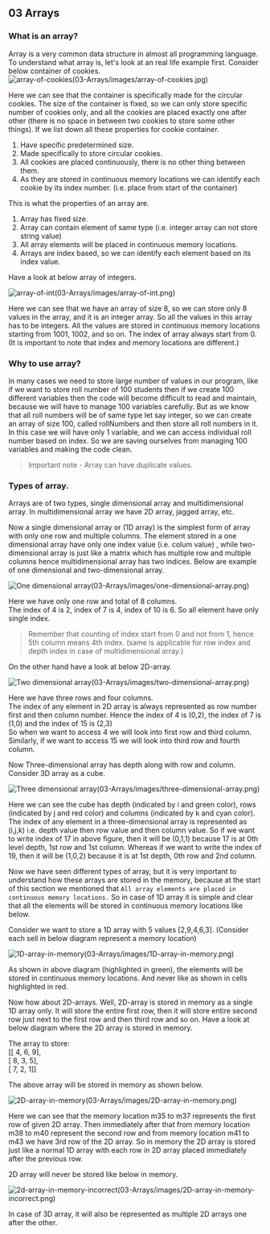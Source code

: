 ## 03 Arrays

### What is an array?
Array is a very common data structure in almost all programming language. To understand what array is, let's look at an 
real life example first. Consider below container of cookies.
![array-of-cookies(03-Arrays/images/array-of-cookies.jpg)](https://github.com/Akhil-Selukar/DSA-Prep/blob/master/03-Arrays/images/array-of-cookies.jpg)

Here we can see that the container is specifically made for the circular cookies. The size of the container is fixed, so we
can only store specific number of cookies only, and all the cookies are placed exactly one after other (there is no space
in between two cookies to store some other things). If we list down all these properties for cookie container.

1. Have specific predetermined size.
2. Made specifically to store circular cookies.
3. All cookies are placed continuously, there is no other thing between them.
4. As they are stored in continuous memory locations we can identify each cookie by its index number. (i.e. place from 
start of the container)

This is what the properties of an array are.
1. Array has fixed size.
2. Array can contain element of same type (i.e. integer array can not store string value)
3. All array elements will be placed in continuous memory locations.
4. Arrays are index based, so we can identify each element based on its index value.

Have a look at below array of integers.

![array-of-int(03-Arrays/images/array-of-int.png)](https://github.com/Akhil-Selukar/DSA-Prep/blob/master/03-Arrays/images/array-of-int.png)

Here we can see that we have an array of size 8, so we can store only 8 values in the array, and it is an integer array. 
So all the values in this array has to be integers. All the values are stored in continuous memory locations starting from 
1001, 1002, and so on. The index of array always start from 0. (It is important to note that index and memory locations are different.)

### Why to use array?
In many cases we need to store large number of values in our program, like if we want to store roll number of 100 students 
then if we create 100 different variables then the code will become difficult to read and maintain, because we will have 
to manage 100 variables carefully. But as we know that all roll numbers will be of same type let say integer, so we can 
create an array of size 100, called rollNumbers and then store all roll numbers in it. In this case we will have only 1 variable,
and we can access individual roll number based on index. So we are saving ourselves from managing 100 variables and making 
the code clean. 

> Important note - Array can have duplicate values.

### Types of array.

Arrays are of two types, single dimensional array and multidimensional array. In multidimensional array we have 2D array,
jagged array, etc.

Now a single dimensional array or (1D array) is the simplest form of array with only one row and multiple columns.
The element stored in a one dimensional array have only one index value (i.e. colum value) , while two-dimensional array 
is just like a matrix which has multiple row and multiple columns hence multidimensional array has two indices. Below are 
example of one dimensional and two-dimensional array.

![One dimensional array(03-Arrays/images/one-dimensional-array.png)](https://github.com/Akhil-Selukar/DSA-Prep/blob/master/03-Arrays/images/one-dimensional-array.png)

Here we have only one row and total of 8 columns.<br>
The index of  4 is 2, index of 7 is 4, index of 10 is 6. So all element have only single index.

> Remember that counting of index start from 0 and not from 1, hence 5th column means 4th index. (same is applicable for 
> row index and depth index in case of multidimensional array.)

On the other hand have a look at below 2D-array.

![Two dimensional array(03-Arrays/images/two-dimensional-array.png)](https://github.com/Akhil-Selukar/DSA-Prep/blob/master/03-Arrays/images/two-dimensional-array.png)

Here we have three rows and four columns.<br>
The index of any element in 2D array is always represented as row number first and then column number. Hence the index of 
4 is (0,2), the index of 7 is (1,0) and the index of 15 is (2,3)<br>
So when we want to access 4 we will look into first row and third column. Similarly, if we want to access 15 we will look 
into third row and fourth column. 

Now Three-dimensional array has depth along with row and column. Consider 3D array as a cube. 

![Three dimensional array(03-Arrays/images/three-dimensional-array.png)](https://github.com/Akhil-Selukar/DSA-Prep/blob/master/03-Arrays/images/three-dimensional-array.png)

Here we can see the cube has depth (indicated by i and green color), rows (indicated by j and red color) and columns 
(indicated by k and cyan color). The index of any element in a three-dimensional array is represented as (i,j,k) i.e.
depth value then row value and then column value. So if we want to write index of 17 in above figure, then it will be 
(0,1,1) because 17 is at 0th level depth, 1st row and 1st column. Whereas if we want to write the index of 19, then it 
will be (1,0,2) because it is at 1st depth, 0th row and 2nd column.  

Now we have seen different types of array, but it is very important to understand how these arrays are stored in the 
memory, because at the start of this section we mentioned that `All array elements are placed in continuous memory locations.`
So in case of 1D array it is simple and clear that all the elements will be stored in continuous memory locations like below.

Consider we want to store a 1D array with 5 values [2,9,4,6,3].
(Consider each sell in below diagram represent a memory location) 

![1D-array-in-memory(03-Arrays/images/1D-array-in-memory.png)](https://github.com/Akhil-Selukar/DSA-Prep/blob/master/03-Arrays/images/1D-array-in-memory.png)

As shown in above diagram (highlighted in green), the elements will be stored in continuous memory locations. And never 
like as shown in cells highlighted in red.

Now how about 2D-arrays. Well, 2D-array is stored in memory as a single 1D array only. It will store the entire first row,
then it will store entire second row just next to the first row and then third row and so on. Have a look at below diagram 
where the 2D array is stored in memory.

The array to store: <br>
[[ 4, 6, 9],<br>
 [ 8, 3, 5],<br>
 [ 7, 2, 1]]

The above array will be stored in memory as shown below.

![2D-array-in-memory(03-Arrays/images/2D-array-in-memory.png)](https://github.com/Akhil-Selukar/DSA-Prep/blob/master/03-Arrays/images/2D-array-in-memory.png)

Here we can see that the memory location m35 to m37 represents the first row of given 2D array. Then immediately after that
from memory location m38 to m40 represent the second row and from memory location m41 to m43 we have 3rd row of the 2D array.
So in memory the 2D array is stored just like a normal 1D array with each row in 2D array placed immediately after the 
previous row.

2D array will never be stored like below in memory.

![2d-array-in-memory-incorrect(03-Arrays/images/2D-array-in-memory-incorrect.png)](https://github.com/Akhil-Selukar/DSA-Prep/blob/master/03-Arrays/images/2D-array-in-memory-incorrect.png)

In case of 3D array, it will also be represented as multiple 2D arrays one after the other.
